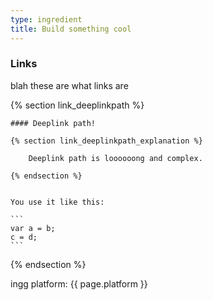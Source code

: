 ```yaml
---
type: ingredient
title: Build something cool
---
```


### Links

blah these are what links are

{% section link_deeplinkpath %}

	#### Deeplink path!

	{% section link_deeplinkpath_explanation %}

		Deeplink path is loooooong and complex.

	{% endsection %}


	You use it like this:

	```
	var a = b;
	c = d;
	```

{% endsection %}

ingg platform: {{ page.platform }}

